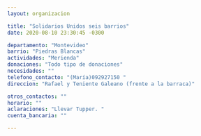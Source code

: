 ```yaml
---
layout: organizacion

title: "Solidarios Unidos seis barrios"
date: 2020-08-10 23:30:45 -0300

departamento: "Montevideo"
barrio: "Piedras Blancas"
actividades: "Merienda"
donaciones: "Todo tipo de donaciones"
necesidades: ""
telefono_contacto: "(María)092927150 "
direccion: "Rafael y Teniente Galeano (frente a la barraca)"

otros_contactos: ""
horario: ""
aclaraciones: "Llevar Tupper. "
cuenta_bancaria: ""

---
```

